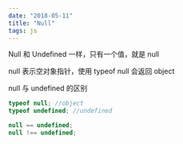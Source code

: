 ```yaml
---
date: "2018-05-11"
title: "Null"
tags: js
---
```

Null 和 Undefined 一样，只有一个值，就是 null

null 表示空对象指针，使用 typeof null 会返回 object

null 与 undefined 的区别

```javascript
typeof null; //object
typeof undefined; //undefined

null == undefined;
null !== undefined;
```
